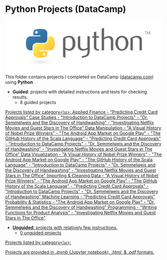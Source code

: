 # Python Projects (DataCamp)  
![Python Logo](../../assets/python.png)
This folder contains projects I completed on DataCamp ([datacamp.com](datacamp.com)) using **Python**

- **Guided**: projects with detailed instructions and tests for checking results.
    - 8 guided projects

<u>Projects listed by category<\u>:
   Applied Finance
	- "Predicting Credit Card Approvals"
   Case Studies
	- "Introduction to DataCamp Projects"
	- "Dr. Semmelweis and the Discovery of Handwashing"
	- "Investigating Netflix Movies and Guest Stars in The Office"
   Data Manipulation
	- "A Visual History of Nobel Prize Winners"
	- "The Android App Market on Google Play"
	- "The GitHub History of the Scala Language"
	- "Predicting Credit Card Approvals"
	- "Introduction to DataCamp Projects"
	- "Dr. Semmelweis and the Discovery of Handwashing"
	- "Investigating Netflix Movies and Guest Stars in The Office"
   Data Visualization
	- "A Visual History of Nobel Prize Winners"
	- "The Android App Market on Google Play"
	- "The GitHub History of the Scala Language"
	- "Introduction to DataCamp Projects"
	- "Dr. Semmelweis and the Discovery of Handwashing"
	- "Investigating Netflix Movies and Guest Stars in The Office"
   Importing & Cleaning Data
	- "A Visual History of Nobel Prize Winners"
	- "The Android App Market on Google Play"
	- "The GitHub History of the Scala Language"
	- "Predicting Credit Card Approvals"
	- "Introduction to DataCamp Projects"
	- "Dr. Semmelweis and the Discovery of Handwashing"
   Machine Learning
	- "Predicting Credit Card Approvals"
   Probability & Statistics
	- "The Android App Market on Google Play"
	- "Dr. Semmelweis and the Discovery of Handwashing"
   Programming
	- "Writing Functions for Product Analysis"
	- "Investigating Netflix Movies and Guest Stars in The Office"


- **Unguided**: projects with relatively few instructions.
    - 0 unguided projects
    
<u>Projects listed by category<\u>:


Projects are provided in *.ipynb* (Jupyter notebook), *.html*, & *.pdf* formats.
